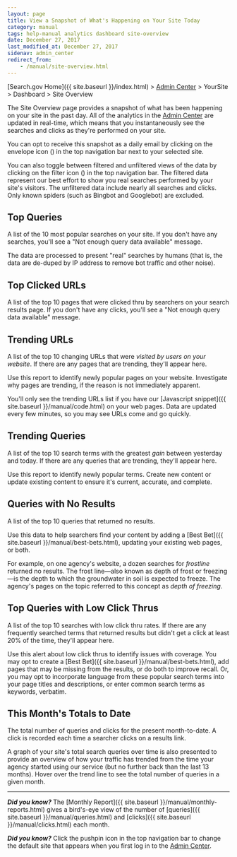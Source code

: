 ```yaml
---
layout: page
title: View a Snapshot of What's Happening on Your Site Today
category: manual
tags: help-manual analytics dashboard site-overview
date: December 27, 2017
last_modified_at: December 27, 2017
sidenav: admin_center
redirect_from:
    - /manual/site-overview.html
---
```


[Search.gov Home]({{ site.baseurl }}/index.html) > [Admin Center](https://search.usa.gov/sites/) > YourSite > Dashboard > Site Overview

The Site Overview page provides a snapshot of what has been happening on your site in the past day. All of the analytics in the [Admin Center](https://search.usa.gov/sites/) are updated in real-time, which means that you instantaneously see the searches and clicks as they're performed on your site.

You can opt to receive this snapshot as a daily email by clicking on the envelope icon (<i class="icon-envelope"></i>) in the top navigation bar next to your selected site. 

You can also toggle between filtered and unfiltered views of the data by clicking on the filter icon (<i class="icon-filter"></i>) in the top navigation bar. The filtered data represent our best effort to show you real searches performed by your site's visitors. The unfiltered data include nearly all searches and clicks. Only known spiders (such as Bingbot and Googlebot) are excluded.

## Top Queries

A list of the 10 most popular searches on your site. If you don't have any searches, you'll see a "Not enough query data available" message.

The data are processed to present "real" searches by humans (that is, the data are de-duped by IP address to remove bot traffic and other noise).

## Top Clicked URLs

A list of the top 10 pages that were clicked thru by searchers on your search results page. If you don't have any clicks, you'll see a "Not enough query data available" message. 

## Trending URLs

A list of the top 10 changing URLs that were *visited by users on your website*. If there are any pages that are trending, they'll appear here.

Use this report to identify newly popular pages on your website. Investigate why pages are trending, if the reason is not immediately apparent.

You'll only see the trending URLs list if you have our [Javascript snippet]({{ site.baseurl }}/manual/code.html) on your web pages. Data are updated every few minutes, so you may see URLs come and go quickly.

## Trending Queries

A list of the top 10 search terms with the greatest *gain* between yesterday and today. If there are any queries that are trending, they'll appear here. 

Use this report to identify newly popular terms. Create new content or update existing content to ensure it's current, accurate, and complete.

## Queries with No Results

A list of the top 10 queries that returned no results.

Use this data to help searchers find your content by adding a [Best Bet]({{ site.baseurl }}/manual/best-bets.html), updating your existing web pages, or both.

For example, on one agency's website, a dozen searches for *frostline* returned no results. The frost line&mdash;also known as depth of frost or freezing&mdash;is the depth to which the groundwater in soil is expected to freeze. The agency's pages on the topic referred to this concept as *depth of freezing*. 

## Top Queries with Low Click Thrus

A list of the top 10 searches with low click thru rates. If there are any frequently searched terms that returned results but didn't get a click at least 20% of the time, they'll appear here. 

Use this alert about low click thrus to identify issues with coverage. You may opt to create a [Best Bet]({{ site.baseurl }}/manual/best-bets.html), add pages that may be missing from the results, or do both to improve recall. Or, you may opt to incorporate language from these popular search terms into your page titles and descriptions, or enter common search terms as keywords, verbatim.

## This Month's Totals to Date

The total number of queries and clicks for the present month-to-date. A click is recorded each time a searcher clicks on a results link. 

A graph of your site's total search queries over time is also presented to provide an overview of how your traffic has trended from the time your agency started using our service (but no further back than the last 13 months). Hover over the trend line to see the total number of queries in a given month.

---

***Did you know?*** The [Monthly Report]({{ site.baseurl }}/manual/monthly-reports.html) gives a bird's-eye view of the number of [queries]({{ site.baseurl }}/manual/queries.html) and [clicks]({{ site.baseurl }}/manual/clicks.html) each month.

***Did you know?***  Click the pushpin icon in the top navigation bar to change the default site that appears when you first log in to the [Admin Center](https://search.usa.gov/sites/). 
